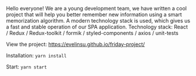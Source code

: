 
Hello everyone! We are a young development team, we have written a cool project that will help you better remember new information using a smart memorization algorithm. A modern technology stack is used, which gives us a fast and stable operation of our SPA application.
Technology stack: React / Redux / Redux-toolkit / formik / styled-components / axios / unit-tests

View the project: https://evelinsu.github.io/friday-project/

Installation: `yarn install`

Start: `yarn start`
